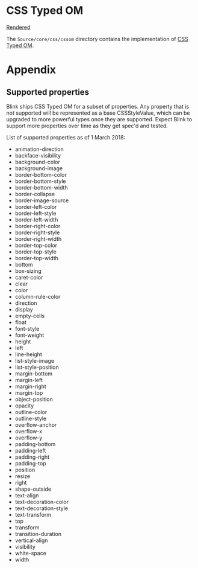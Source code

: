 # CSS Typed OM

[Rendered](https://chromium.googlesource.com/chromium/src/+/master/third_party/WebKit/Source/core/css/cssom/README.md)

The `Source/core/css/cssom` directory contains the implementation of [CSS Typed OM](https://drafts.css-houdini.org/css-typed-om-1).

# Appendix

## Supported properties

Blink ships CSS Typed OM for a subset of properties. Any property that is not
supported will be represented as a base CSSStyleValue, which can be upgraded
to more powerful types once they are supported. Expect Blink to support more
properties over time as they get spec'd and tested.

List of supported properties as of 1 March 2018:

- animation-direction
- backface-visibility
- background-color
- background-image
- border-bottom-color
- border-bottom-style
- border-bottom-width
- border-collapse
- border-image-source
- border-left-color
- border-left-style
- border-left-width
- border-right-color
- border-right-style
- border-right-width
- border-top-color
- border-top-style
- border-top-width
- bottom
- box-sizing
- caret-color
- clear
- color
- column-rule-color
- direction
- display
- empty-cells
- float
- font-style
- font-weight
- height
- left
- line-height
- list-style-image
- list-style-position
- margin-bottom
- margin-left
- margin-right
- margin-top
- object-position
- opacity
- outline-color
- outline-style
- overflow-anchor
- overflow-x
- overflow-y
- padding-bottom
- padding-left
- padding-right
- padding-top
- position
- resize
- right
- shape-outside
- text-align
- text-decoration-color
- text-decoration-style
- text-transform
- top
- transform
- transition-duration
- vertical-align
- visibility
- white-space
- width
